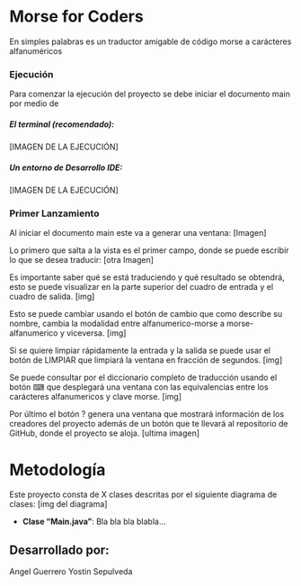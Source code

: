 # Morse for Coders

En simples palabras es un traductor amigable de código morse a carácteres alfanuméricos

### Ejecución

Para comenzar la ejecución del proyecto se debe iniciar el documento main por medio de

##### El terminal (recomendado):
[IMAGEN DE LA EJECUCIÓN]

##### Un entorno de Desarrollo IDE:
[IMAGEN DE LA EJECUCIÓN]

### Primer Lanzamiento
Al iniciar el documento main este va a generar una ventana:
[Imagen]

Lo primero que salta a la vista es el primer campo, donde se puede escribir lo que se desea traducir:
[otra Imagen]

Es importante saber qué se está traduciendo y qué resultado se obtendrá, esto se puede visualizar en la parte superior del cuadro de entrada y el cuadro de salida.
[img]

Esto se puede cambiar usando el botón de cambio que como describe su nombre, cambia la modalidad entre alfanumerico-morse a morse-alfanumerico y viceversa.
[img]

Si se quiere limpiar rápidamente la entrada y la salida se puede usar el botón de LIMPIAR que limpiará la ventana en fracción de segundos.
[img]

Se puede consultar por el diccionario completo de traducción usando el botón ⌨ que desplegará una ventana con las equivalencias entre los carácteres alfanumericos y clave morse.
[img]

Por último el botón ? genera una ventana que mostrará información de los creadores del proyecto además de un botón que te llevará al repositorio de GitHub, donde el proyecto se aloja.
[ultima imagen]



# Metodología
Este proyecto consta de X clases descritas por el siguiente diagrama de clases:
[img del diagrama]

-  **Clase “Main.java”**: Bla bla bla blabla...

## Desarrollado por:
Angel Guerrero
Yostin Sepulveda

